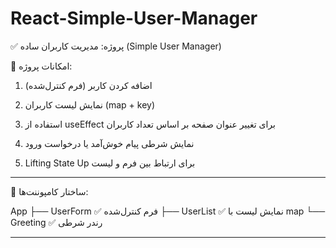 # React-Simple-User-Manager
✅ پروژه: مدیریت کاربران ساده (Simple User Manager)

📌 امکانات پروژه:

1. اضافه کردن کاربر (فرم کنترل‌شده)


2. نمایش لیست کاربران (map + key)


3. استفاده از useEffect برای تغییر عنوان صفحه بر اساس تعداد کاربران


4. نمایش شرطی پیام خوش‌آمد یا درخواست ورود


5. Lifting State Up برای ارتباط بین فرم و لیست




---

🧩 ساختار کامپوننت‌ها:

App
├── UserForm      ✅ فرم کنترل‌شده
├── UserList      ✅ نمایش لیست با map
└── Greeting      ✅ رندر شرطی


---

